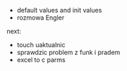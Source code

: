 - default values and init values
- rozmowa Engler



next:
- touch uaktualnic
- sprawdzic problem z funk i pradem
- excel to c parms